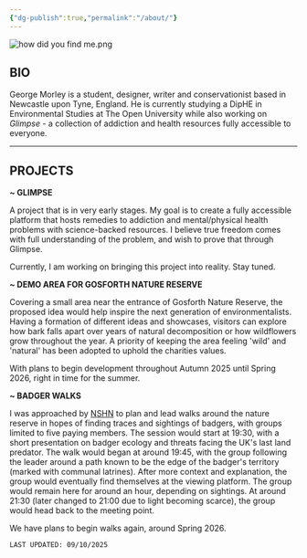 ```yaml
---
{"dg-publish":true,"permalink":"/about/"}
---
```


![how did you find me.png](/img/user/how%20did%20you%20find%20me.png)
## BIO

George Morley is a student, designer, writer and conservationist based in Newcastle upon Tyne, England. He is currently studying a DipHE in Environmental Studies at The Open University while also working on *Glimpse* - a collection of addiction and health resources fully accessible to everyone. 

---
## PROJECTS

**~ GLIMPSE**

A project that is in very early stages. My goal is to create a fully accessible platform that hosts remedies to addiction and mental/physical health problems with science-backed resources. I believe true freedom comes with full understanding of the problem, and wish to prove that through Glimpse.

Currently, I am working on bringing this project into reality. Stay tuned.

**~ DEMO AREA FOR GOSFORTH NATURE RESERVE**

Covering a small area near the entrance of Gosforth Nature Reserve, the proposed idea would help inspire the next generation of environmentalists. Having a formation of different ideas and showcases, visitors can explore how bark falls apart over years of natural decomposition or how wildflowers grow throughout the year. A priority of keeping the area feeling 'wild' and 'natural' has been adopted to uphold the charities values. 

With plans to begin development throughout Autumn 2025 until Spring 2026, right in time for the summer.

**~ BADGER WALKS**

I was approached by [NSHN](https://www.nhsn.org.uk/) to plan and lead walks around the nature reserve in hopes of finding traces and sightings of badgers, with groups limited to five paying members. The session would start at 19:30, with a short presentation on badger ecology and threats facing the UK's last land predator. The walk would began at around 19:45, with the group following the leader around a path known to be the edge of the badger's territory (marked with communal latrines). After more context and explanation, the group would eventually find themselves at the viewing platform. The group would remain here for around an hour, depending on sightings. At around 21:30 (later changed to 21:00 due to light becoming scarce), the group would head back to the meeting point. 

We have plans to begin walks again, around Spring 2026.

`LAST UPDATED: 09/10/2025` 